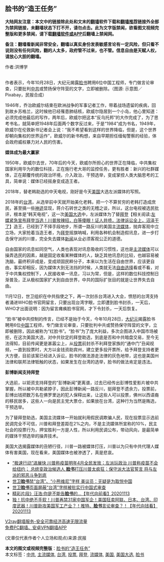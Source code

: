 <h2>脸书的“造王任务”</h2> <p class="notice"><b>大陆网友注意：本文中的链接除此处和文末的<a href="https://github.com/bannedbook/fanqiang" >翻墙</a>软件下载和<a href="https://github.com/killgcd/justmysocks/blob/master/README.md">翻墙推荐</a>链接外全部为禁网链接，未翻墙状态下打不开，请勿点击。此为文字版禁闻，欲看图文视频完整版和更多禁闻，请下载<a href="https://github.com/bannedbook/fanqiang">翻墙软件或APP</a>后翻墙上禁闻网。</p><p>备注：翻墙看新闻非常安全，翻墙以真实身份发表敏感言论有一定风险，但只看不说则没有任何风险，翻的人太多，政府管不过来，也不管。信息自由是天赋人权，请放心大胆的翻墙。</b></p>  <div class="entry"> <p>作者:洪博学</p> <p><br /> 作者表示，今年10月28日，大纪元揭露<a href="https://www.bannedbook.org/bnews/tag/%e8%84%b8%e4%b9%a6/" class="st_tag internal_tag" rel="tag" title="标签 脸书 下的日志">脸书</a>聘用6位中国工程师，专门做言论审查，只要批判<a href="https://www.bannedbook.org/bnews/tag/%e4%b8%ad%e5%85%b1/" class="st_tag internal_tag" rel="tag" title="标签 中共 下的日志">中共</a>或赞扬保守阵营的文字，立即被删除。（图源: 示意图／Pixabay，民报合成） </p> <p> 1946年，乔治欧威尔结束在欧洲战争的军事记者工作，带着战场遗留的疾病，回到故乡苏格兰，这时候他已经罹患肺结核，欧威尔隐居到一个小岛，他心里知道：必须完成他最后的写作，两年后，欧威尔把这本“反乌托邦”的大作完成了，为了思考书名，就简单把1948年后面两个数字反过来，于是“1984”成为书名，1949年，欧威尔在伦敦新书记者会上说：“我不希望看到这样的世界降临，但是，这个世界却朝向集权的世界运作”，欧威尔的新书构想，来自早期担任缅甸警察的经验，体会政府威权暴力对人民的伤害。 </p>  <p><strong>媒体成为最大赢家</strong> </p> <p>1950年，欧威尔去世，70年后的今天，欧威尔所担心的世界正在降临，中共集权国家利用华为的数位科技，正在施行老大哥的监控任务，更有胜者：新兴的社群媒体，正在颠覆传统的政治环境，介入政治，干预选举，变成掌控人类大脑思考的工具，简单说：媒体已经摇身变成造王者。 </p> <p>2018年，替老韩助选的中天电视，刚好是今天<a href="https://www.bannedbook.org/bnews/tag/%e7%be%8e%e5%9b%bd/" class="st_tag internal_tag" rel="tag" title="标签 美国 下的日志">美国</a>大选左派媒体的写照。 </p>  <p>2018年的<a href="https://www.bannedbook.org/bnews/tag/%e5%8f%b0%e6%b9%be/" class="st_tag internal_tag" rel="tag" title="标签 台湾 下的日志">台湾</a>，从选举前中天就开始美化老韩，把一个不算贫穷的老韩打造成庶民，甚至搞一些<span class='wp_keywordlink'><a href="https://www.bannedbook.org/forum3/topic69.html" title="电子书：神迹" target="_blank">神迹</a></span>显现，蒋介石转世之类的无稽之谈，所以，这台电视被选民批评，根本是“韩天电视”，这一次<a href="https://www.bannedbook.org/bnews/tag/%e7%be%8e%e5%9b%bd%e5%a4%a7%e9%80%89/" class="st_tag internal_tag" rel="tag" title="标签 美国大选 下的日志">美国大选</a>中，左派媒体为了替<span class='wp_keywordlink'><a href="https://www.bannedbook.org/bnews/comments/20201018/1415809.html" title="“硬盘门”再爆：拿中共华信10％股的“大人物”正是拜登" target="_blank">拜登</a></span>【相关阅读:<a href='https://www.bannedbook.org/bnews/bannedvideo/20201108/1427782.html' target='_blank'>左媒紧急宣布拜登当选！川普放辣招，白等傻眼！证人井喷，法律诉讼全上，沼泽干了</a>】造王，已经到了不择手段地步，所谓一路反川的美国主<a href="https://www.bannedbook.org/bnews/tag/%E6%B5%81%E5%AA%92%E4%BD%93/" class="st_tag internal_tag" rel="tag" title="标签 流媒体 下的日志">流媒体</a>，抛弃客观中立立场，大家抢着当造王者，为<a href="https://www.bannedbook.org/bnews/tag/%e6%8b%9c%e7%99%bb/" class="st_tag internal_tag" rel="tag" title="标签 拜登 下的日志">拜登</a>摇旗呐喊，利用各种机会制造假讯息，进一步打击保守派的川普，完全失去媒体<span class='wp_keywordlink_affiliate'><a href="https://www.bannedbook.org/" title="新闻">新闻</a></span>从业必须客观公正的道德。 </p> <p>自由国家的讯息如同空气，人类也表现对讯息吸收的习惯性，这也是<a href="https://www.bannedbook.org/bnews/tag/%e4%b8%bb%e6%b5%81%e5%aa%92%e4%bd%93/" class="st_tag internal_tag" rel="tag" title="标签 主流媒体 下的日志">主流媒体</a>可以操弄选民的因素，越是固定收看某种媒体的人，缺乏其他讯息的比较，也越容易被洗脑，最终积非成是，变成顽固民粹分子，本来以为生活在自由世界，应该更自由，事实却相反，因为媒体大到无法挡的时候，人类就无法<span class='wp_keywordlink'><a href="https://www.bannedbook.org/forum2/topic1017.html" title="弗里德曼《自由选择》" target="_blank">自由选择</a></span>看或不看，对于中共集权控制下，人民接收单一讯息，习以为常，但是，这样的数位科技控制日渐普及，正从极权国家扩大到自由世界，中共的国际扩张目的就是让世界失去自由。 </p> <p>11月12日，世卫组织在中共指使之下，再一次封杀台湾进入大会，愤怒的台湾支持者涌进WHO脸书官网留言，只要出现台湾字眼，立即遭到脸书封杀，一天后，WHO才出面说明：因为留言瘫痪脸书官网，才下令封杀，一天后恢复。 </p>  <p>“脸书”被中共控制的传言，已经不是始于今天，今年10月28日，<span class='wp_keywordlink_affiliate'><a href="http://www.epochtimes.com/" title="大纪元" target="_blank">大纪元</a></span>揭露脸书聘用6位<span class='wp_keywordlink_affiliate'><a href="https://www.bannedbook.org/" title="中国" target="_blank">中国</a></span>工程师，专门做言论审查，只要批判中共或赞扬保守阵营的文字，立即被删除，因此被称为“红脸书”。“脸书”为了庞大利益，多次企图进入中国市场被拒，在这次美国大选，对中共钦定的拜登助选，到底是否和中共暗盘交易，至今无法得知，目前传闻更是甚嚣尘上，从<a href="https://www.bannedbook.org/bnews/tag/%E6%8A%95%E7%A5%A8/" class="st_tag internal_tag" rel="tag" title="标签 投票 下的日志">投票</a>前封杀不利拜登家族的“通中门”丑闻视频，一直到投票时，大方以金钱资助宾州，建立更多投开票所，给予拜登支持者更大方便，目前该案已经进入诉讼，脸书的做法游走法律的灰色地带，这也是美国州法律和联邦法律牴触的状态，如果发生在台湾的选举，脸书的做法肯定是违法。 </p> <p><strong>彭博新闻支持拜登</strong> </p> <p>大选前，以钜资支持拜登的“彭博新闻”更离谱，过去已经传出彭博性爱影片被中共掌握，所以被中共勒紧脖子，因此彭博新闻一路反川，挺拜登不遗余力，投票前，彭博出钱把数万名在佛罗里达的犯人保释出来，让这些人可以投票，佛州以西语裔的移民居多，这些人一向是民主党大票仓，如果放在台湾，这种行为当然是贿选，干预选举。 </p>  <p>为了替拜登助选，美国主流媒体一开始就利用假民调欺骗人民，现在投票显示选前民调完全不可信，川普和拜登差距在2%之内，不是主流媒体所宣称的10%，民主社会的投票行为，押宝胜利一方是人性，所以利用民调公布，带动风向，是最简单的媒体干预选举的操弄技术。 </p> <p>美国大选揭露媒体的丑陋行径，川普一路被媒体打压，川普以为只有中共代理人媒体有害美国，现在看来，美国媒体也被渗透了，真是悲哀。 </p> <ul class='op-related-articles' title='相关阅读'> <li><a href='https://www.bannedbook.org/bnews/bannedvideo/20201114/1430959.html' target='_blank'>“极速行动”进展快 川普称疫苗明年4月全民发放；左派玩政治 川普称疫苗不会给纽约； 总统变政治候选人 <b>脸书</b>打压川普太疯狂；保守派大法官誓言 将与左派的邪恶斗争到底</a></li> <li><a href='https://www.bannedbook.org/bnews/taiwannews/20201114/1430910.html' target='_blank'>世卫<b>脸书</b>禁“台湾”、“小熊维尼”字样 美议员：无疑是为取悦中国</a></li> <li><a href='https://www.bannedbook.org/bnews/taiwannews/20201114/1430708.html' target='_blank'>世卫<b>脸书</b>页面屏蔽“台湾”字样被批实行中国式审查</a></li> <li><a href='https://www.bannedbook.org/bnews/taiwannews/20201113/1430638.html' target='_blank'>精彩片段》汪浩:你是不能告<b>脸书</b>的...【年代向前看】20201113</a></li> <li><a href='https://www.bannedbook.org/bnews/taiwannews/20201113/1430568.html' target='_blank'>独！抗中绝不手软！川普再禁31家中国军企！美国狂卖阿联、日本、台湾、印度武器！川普助攻美国军工产业？！推特、<b>脸书</b>言论审查？！【年代向钱看】20201113</a></li> </ul> <p class="texttj"> <a href="https://www.bannedbook.org/forum23/topic22702.html" target="_blank">V2ray翻墙服务-安全可靠经济高速无限流量</a><br/> <a href="https://github.com/bannedbook/fanqiang/wiki/%E7%A6%81%E9%97%BB%E7%BD%91%E5%AE%89%E5%8D%93%E7%BF%BB%E5%A2%99%E6%96%B0%E9%97%BBAPP" target="_blank">免费PC翻墙、安卓VPN翻墙APP</a></p><p> (文章仅代表作者个人立场和观点)来源:民报</p><a name='sharetosocial'></a>       <div><b>本文的图文或视频完整版</b>：<a href='https://www.bannedbook.org/bnews/comments/20201115/1431243.html'>脸书的“造王任务”</a></div>  </div><!--END ENTRY--> <div class="postfooter"> <div>本文标签：<a href="https://www.bannedbook.org/bnews/tag/%e4%b8%ad%e5%85%b1/" rel="tag">中共</a>, <a href="https://www.bannedbook.org/bnews/tag/%e4%b8%bb%e6%b5%81%e5%aa%92%e4%bd%93/" rel="tag">主流媒体</a>, <a href="https://www.bannedbook.org/bnews/tag/%e5%8f%b0%e6%b9%be/" rel="tag">台湾</a>, <a href="https://www.bannedbook.org/bnews/tag/%E6%8A%95%E7%A5%A8/" rel="tag">投票</a>, <a href="https://www.bannedbook.org/bnews/tag/%e6%8b%9c%e7%99%bb/" rel="tag">拜登</a>, <a href="https://www.bannedbook.org/bnews/tag/%E6%B5%81%E5%AA%92%E4%BD%93/" rel="tag">流媒体</a>, <a href="https://www.bannedbook.org/bnews/tag/%e7%be%8e%e5%9b%bd/" rel="tag">美国</a>, <a href="https://www.bannedbook.org/bnews/tag/%e7%be%8e%e5%9b%bd%e5%a4%a7%e9%80%89/" rel="tag">美国大选</a>, <a href="https://www.bannedbook.org/bnews/tag/%e8%84%b8%e4%b9%a6/" rel="tag">脸书</a></div>  </div><!--END POSTFOOTER--> 